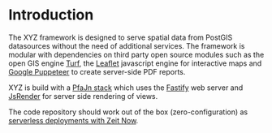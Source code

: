 # Introduction

The XYZ framework is designed to serve spatial data from PostGIS datasources without the need of additional services. The framework is modular with dependencies on third party open source modules such as the open GIS engine [Turf](https://github.com/Turfjs/turf), the [Leaflet](https://github.com/Leaflet/Leaflet) javascript engine for interactive maps and [Google Puppeteer](https://github.com/GoogleChrome/puppeteer) to create server-side PDF reports.

XYZ is build with a [PfaJn stack](https://medium.com/@goldrydigital/a-fine-pfajn-stack-to-put-maps-on-the-web-bf1a531cae93) which uses the [Fastify](https://www.fastify.io) web server and [JsRender](https://www.jsviews.com) for server side rendering of views.

The code repository should work out of the box \(zero-configuration\) as [serverless deployments with Zeit Now](https://medium.com/@goldrydigital/the-zeit-is-now-for-serverless-web-mapping-77edebfaf17e).


